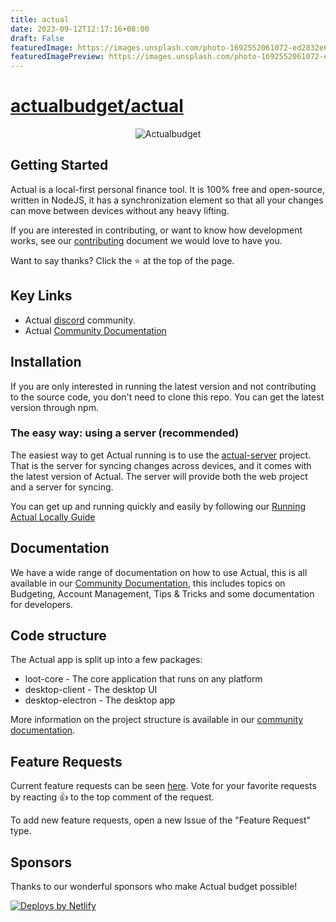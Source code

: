 ```yaml
---
title: actual
date: 2023-09-12T12:17:16+08:00
draft: False
featuredImage: https://images.unsplash.com/photo-1692552061072-ed2832e66403?ixid=M3w0NjAwMjJ8MHwxfHJhbmRvbXx8fHx8fHx8fDE2OTQ0OTIwNzl8&ixlib=rb-4.0.3
featuredImagePreview: https://images.unsplash.com/photo-1692552061072-ed2832e66403?ixid=M3w0NjAwMjJ8MHwxfHJhbmRvbXx8fHx8fHx8fDE2OTQ0OTIwNzl8&ixlib=rb-4.0.3
---
```


# [actualbudget/actual](https://github.com/actualbudget/actual)

<p align="center">
  <img src="/demo.png" alt="Actualbudget" />
</p>

## Getting Started

Actual is a local-first personal finance tool. It is 100% free and open-source, written in NodeJS, it has a synchronization element so that all your changes can move between devices without any heavy lifting.

If you are interested in contributing, or want to know how development works, see our [contributing](https://actualbudget.org/docs/contributing/) document we would love to have you.

Want to say thanks? Click the ⭐ at the top of the page.

## Key Links

- Actual [discord](https://discord.gg/pRYNYr4W5A) community.
- Actual [Community Documentation](https://actualbudget.org/docs)

## Installation

If you are only interested in running the latest version and not contributing to the source code, you don't need to clone this repo. You can get the latest version through npm.

### The easy way: using a server (recommended)

The easiest way to get Actual running is to use the [actual-server](https://github.com/actualbudget/actual-server) project. That is the server for syncing changes across devices, and it comes with the latest version of Actual. The server will provide both the web project and a server for syncing.

You can get up and running quickly and easily by following our [Running Actual Locally Guide](https://actualbudget.org/docs/install/local)

## Documentation

We have a wide range of documentation on how to use Actual, this is all available in our [Community Documentation](https://actualbudget.org/docs), this includes topics on Budgeting, Account Management, Tips & Tricks and some documentation for developers.

## Code structure

The Actual app is split up into a few packages:

- loot-core - The core application that runs on any platform
- desktop-client - The desktop UI
- desktop-electron - The desktop app

More information on the project structure is available in our [community documentation](https://actualbudget.org/docs/contributing/project-details).

## Feature Requests

Current feature requests can be seen [here](https://github.com/actualbudget/actual/issues?q=is%3Aissue+label%3A%22needs+votes%22+sort%3Areactions-%2B1-desc).
Vote for your favorite requests by reacting :+1: to the top comment of the request.

To add new feature requests, open a new Issue of the "Feature Request" type.

## Sponsors

Thanks to our wonderful sponsors who make Actual budget possible!

<a href="https://www.netlify.com"> <img src="https://www.netlify.com/v3/img/components/netlify-color-accent.svg" alt="Deploys by Netlify" /> </a>
